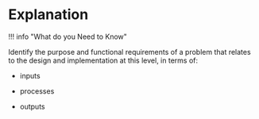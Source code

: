 # Explanation

!!! info "What do you Need to Know"

Identify the purpose and functional requirements of a problem that relates to the design and implementation at this level, in terms of:

* inputs 

* processes

* outputs
